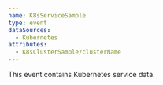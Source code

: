 ```yaml
---
name: K8sServiceSample
type: event
dataSources:
  - Kubernetes
attributes:
  - K8sClusterSample/clusterName
---
```


This event contains Kubernetes service data.